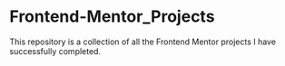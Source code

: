 # Frontend-Mentor_Projects

This repository is a collection of all the Frontend Mentor projects I have successfully completed.
